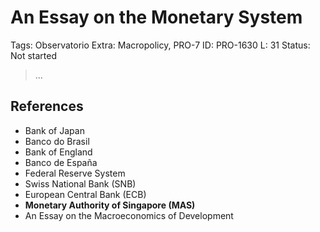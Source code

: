 # An Essay on the Monetary System

Tags: Observatorio
Extra: Macropolicy, PRO-7
ID: PRO-1630
L: 31
Status: Not started

> …
> 

## References

- Bank of Japan
- Banco do Brasil
- Bank of England
- Banco de España
- Federal Reserve System
- Swiss National Bank (SNB)
- European Central Bank (ECB)
- **Monetary Authority of Singapore (MAS)**
- An Essay on the Macroeconomics of Development
